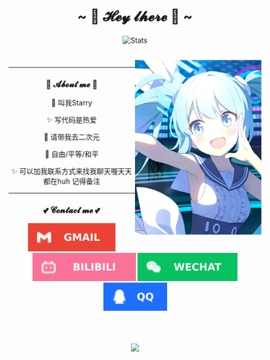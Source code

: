 <h1 align="center">~ 💖 𝓗𝓮𝔂 𝓵𝓱𝓮𝓻𝓮 💖 ~</h1>

<p align="center">
 <img src="https://github-widgetbox.vercel.app/api/profile?username=starryChina&data=followers,repositories,stars,commits&theme=nautilus" align="center" alt="Stats" />
</p>

<br/>

<img align="right" alt="Damn i love gura" src="miku.webp" width="50%" height="auto"/>

<div align="center">
 
 <hr/><h3>🌱 𝓐𝓫𝓸𝓾𝓽 𝓶𝓮 🌱</h3>
 <p>💖 叫我Starry</p>
 <p>✨ 写代码是热爱</p>
 <p>🌸 请带我去二次元</p>
 <p>🗽 自由/平等/和平</p>
 <p>✨ 可以加我联系方式来找我聊天喔天天都在huh 记得备注</p>

 <hr/><h3 align="center">💕 𝓒𝓸𝓷𝓽𝓪𝓬𝓽 𝓶𝓮 💕</h3>
 <a href="mailto:starrynet@126.com" target="_blank"><img src="https://github.com/starryChina/starryChina/blob/main/GMAIL.svg"/></a>
 <a href="https://space.bilibili.com/353211524" target="_blank"><img src="https://github.com/starryChina/starryChina/blob/main/BILIBILI.svg"/></a>
  <a href="https://raw.githubusercontent.com/starryChina/starryChina/refs/heads/main/Weixin.webp" target="_blank"><img src="https://github.com/starryChina/starryChina/blob/main/WECHAT.svg"/></a>
  <a href="https://raw.githubusercontent.com/starryChina/starryChina/refs/heads/main/QQ.webp" target="_blank"><img src="https://github.com/starryChina/starryChina/blob/main/QQ.svg"/></a>
 
 </br></br>
 
 <img src="https://img.miku.ren/i/2025/01/13/6784cf12364c8.gif" width="12%" height="auto"/>
 
</div>
